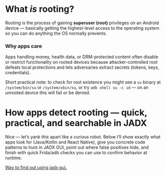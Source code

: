 # What _is_ rooting?

Rooting is the process of gaining **superuser (root)** privileges on an Android device — basically getting the highest-level access to the operating system so you can do anything the OS normally prevents.

### Why apps care

Apps handling money, health data, or DRM-protected content often disable or restrict functionality on rooted devices because attacker-controlled root defeats local protections and lets adversaries extract secrets (tokens, keys, credentials).

Short practical note: to check for root existence you might see a `su` binary at `/system/bin/su` or `/system/xbin/su`, or try `adb shell su -c id` — on an unrooted device this will fail or be denied.

# How apps detect rooting — quick, practical, and searchable in JADX

Nice — let’s yank this apart like a curious robot. Below I’ll show exactly what apps look for (Java/Kotlin and React Native), give you concrete code patterns to hunt in JADX GUI, point out where false positives hide, and finish with quick Frida/adb checks you can use to confirm behavior at runtime.

[ Way to find out using jadx gui.](jadx)
